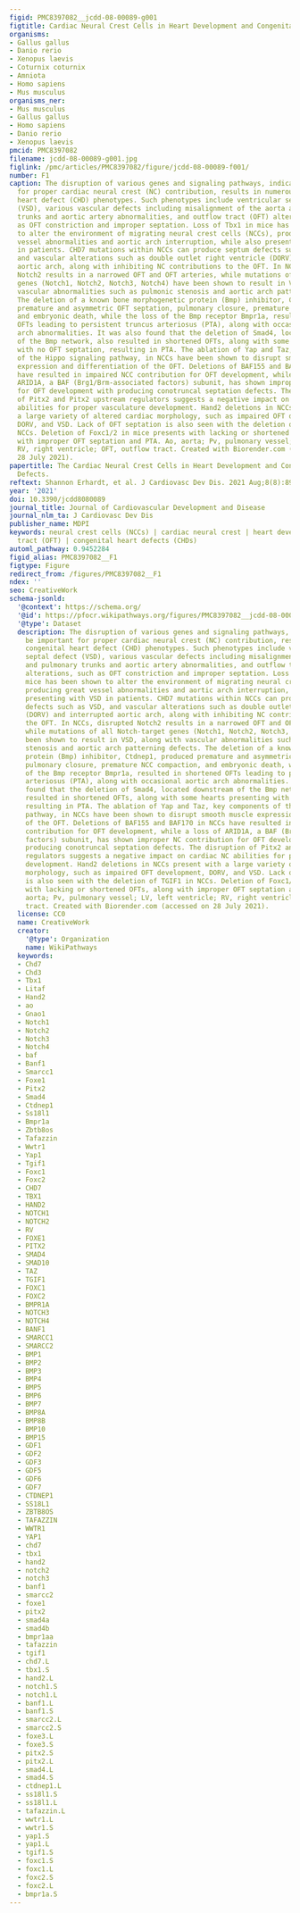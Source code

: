 ```yaml
---
figid: PMC8397082__jcdd-08-00089-g001
figtitle: Cardiac Neural Crest Cells in Heart Development and Congenital Heart Defects
organisms:
- Gallus gallus
- Danio rerio
- Xenopus laevis
- Coturnix coturnix
- Amniota
- Homo sapiens
- Mus musculus
organisms_ner:
- Mus musculus
- Gallus gallus
- Homo sapiens
- Danio rerio
- Xenopus laevis
pmcid: PMC8397082
filename: jcdd-08-00089-g001.jpg
figlink: /pmc/articles/PMC8397082/figure/jcdd-08-00089-f001/
number: F1
caption: The disruption of various genes and signaling pathways, indicated to be important
  for proper cardiac neural crest (NC) contribution, results in numerous congenital
  heart defect (CHD) phenotypes. Such phenotypes include ventricular septal defect
  (VSD), various vascular defects including misalignment of the aorta and pulmonary
  trunks and aortic artery abnormalities, and outflow tract (OFT) alterations, such
  as OFT constriction and improper septation. Loss of Tbx1 in mice has been shown
  to alter the environment of migrating neural crest cells (NCCs), producing great
  vessel abnormalities and aortic arch interruption, while also presenting with VSD
  in patients. CHD7 mutations within NCCs can produce septum defects such as VSD,
  and vascular alterations such as double outlet right ventricle (DORV) and interrupted
  aortic arch, along with inhibiting NC contributions to the OFT. In NCCs, disrupted
  Notch2 results in a narrowed OFT and OFT arteries, while mutations of all Notch-target
  genes (Notch1, Notch2, Notch3, Notch4) have been shown to result in VSD, along with
  vascular abnormalities such as pulmonic stenosis and aortic arch patterning defects.
  The deletion of a known bone morphogenetic protein (Bmp) inhibitor, Ctdnep1, produced
  premature and asymmetric OFT septation, pulmonary closure, premature NCC compaction,
  and embryonic death, while the loss of the Bmp receptor Bmpr1a, resulted in shortened
  OFTs leading to persistent truncus arteriosus (PTA), along with occasional aortic
  arch abnormalities. It was also found that the deletion of Smad4, located downstream
  of the Bmp network, also resulted in shortened OFTs, along with some hearts presenting
  with no OFT septation, resulting in PTA. The ablation of Yap and Taz, key components
  of the Hippo signaling pathway, in NCCs have been shown to disrupt smooth muscle
  expression and differentiation of the OFT. Deletions of BAF155 and BAF170 in NCCs
  have resulted in impaired NCC contribution for OFT development, while a loss of
  ARID1A, a BAF (Brg1/Brm-associated factors) subunit, has shown improper NC contribution
  for OFT development with producing conotruncal septation defects. The disruption
  of Pitx2 and Pitx2 upstream regulators suggests a negative impact on cardiac NC
  abilities for proper vasculature development. Hand2 deletions in NCCs present with
  a large variety of altered cardiac morphology, such as impaired OFT development,
  DORV, and VSD. Lack of OFT septation is also seen with the deletion of TGIF1 in
  NCCs. Deletion of Foxc1/2 in mice presents with lacking or shortened OFTs, along
  with improper OFT septation and PTA. Ao, aorta; Pv, pulmonary vessel; LV, left ventricle;
  RV, right ventricle; OFT, outflow tract. Created with Biorender.com (accessed on
  28 July 2021).
papertitle: The Cardiac Neural Crest Cells in Heart Development and Congenital Heart
  Defects.
reftext: Shannon Erhardt, et al. J Cardiovasc Dev Dis. 2021 Aug;8(8):89.
year: '2021'
doi: 10.3390/jcdd8080089
journal_title: Journal of Cardiovascular Development and Disease
journal_nlm_ta: J Cardiovasc Dev Dis
publisher_name: MDPI
keywords: neural crest cells (NCCs) | cardiac neural crest | heart development | outflow
  tract (OFT) | congenital heart defects (CHDs)
automl_pathway: 0.9452284
figid_alias: PMC8397082__F1
figtype: Figure
redirect_from: /figures/PMC8397082__F1
ndex: ''
seo: CreativeWork
schema-jsonld:
  '@context': https://schema.org/
  '@id': https://pfocr.wikipathways.org/figures/PMC8397082__jcdd-08-00089-g001.html
  '@type': Dataset
  description: The disruption of various genes and signaling pathways, indicated to
    be important for proper cardiac neural crest (NC) contribution, results in numerous
    congenital heart defect (CHD) phenotypes. Such phenotypes include ventricular
    septal defect (VSD), various vascular defects including misalignment of the aorta
    and pulmonary trunks and aortic artery abnormalities, and outflow tract (OFT)
    alterations, such as OFT constriction and improper septation. Loss of Tbx1 in
    mice has been shown to alter the environment of migrating neural crest cells (NCCs),
    producing great vessel abnormalities and aortic arch interruption, while also
    presenting with VSD in patients. CHD7 mutations within NCCs can produce septum
    defects such as VSD, and vascular alterations such as double outlet right ventricle
    (DORV) and interrupted aortic arch, along with inhibiting NC contributions to
    the OFT. In NCCs, disrupted Notch2 results in a narrowed OFT and OFT arteries,
    while mutations of all Notch-target genes (Notch1, Notch2, Notch3, Notch4) have
    been shown to result in VSD, along with vascular abnormalities such as pulmonic
    stenosis and aortic arch patterning defects. The deletion of a known bone morphogenetic
    protein (Bmp) inhibitor, Ctdnep1, produced premature and asymmetric OFT septation,
    pulmonary closure, premature NCC compaction, and embryonic death, while the loss
    of the Bmp receptor Bmpr1a, resulted in shortened OFTs leading to persistent truncus
    arteriosus (PTA), along with occasional aortic arch abnormalities. It was also
    found that the deletion of Smad4, located downstream of the Bmp network, also
    resulted in shortened OFTs, along with some hearts presenting with no OFT septation,
    resulting in PTA. The ablation of Yap and Taz, key components of the Hippo signaling
    pathway, in NCCs have been shown to disrupt smooth muscle expression and differentiation
    of the OFT. Deletions of BAF155 and BAF170 in NCCs have resulted in impaired NCC
    contribution for OFT development, while a loss of ARID1A, a BAF (Brg1/Brm-associated
    factors) subunit, has shown improper NC contribution for OFT development with
    producing conotruncal septation defects. The disruption of Pitx2 and Pitx2 upstream
    regulators suggests a negative impact on cardiac NC abilities for proper vasculature
    development. Hand2 deletions in NCCs present with a large variety of altered cardiac
    morphology, such as impaired OFT development, DORV, and VSD. Lack of OFT septation
    is also seen with the deletion of TGIF1 in NCCs. Deletion of Foxc1/2 in mice presents
    with lacking or shortened OFTs, along with improper OFT septation and PTA. Ao,
    aorta; Pv, pulmonary vessel; LV, left ventricle; RV, right ventricle; OFT, outflow
    tract. Created with Biorender.com (accessed on 28 July 2021).
  license: CC0
  name: CreativeWork
  creator:
    '@type': Organization
    name: WikiPathways
  keywords:
  - Chd7
  - Chd3
  - Tbx1
  - Litaf
  - Hand2
  - ao
  - Gnao1
  - Notch1
  - Notch2
  - Notch3
  - Notch4
  - baf
  - Banf1
  - Smarcc1
  - Foxe1
  - Pitx2
  - Smad4
  - Ctdnep1
  - Ss18l1
  - Bmpr1a
  - Zbtb8os
  - Tafazzin
  - Wwtr1
  - Yap1
  - Tgif1
  - Foxc1
  - Foxc2
  - CHD7
  - TBX1
  - HAND2
  - NOTCH1
  - NOTCH2
  - RV
  - FOXE1
  - PITX2
  - SMAD4
  - SMAD10
  - TAZ
  - TGIF1
  - FOXC1
  - FOXC2
  - BMPR1A
  - NOTCH3
  - NOTCH4
  - BANF1
  - SMARCC1
  - SMARCC2
  - BMP1
  - BMP2
  - BMP3
  - BMP4
  - BMP5
  - BMP6
  - BMP7
  - BMP8A
  - BMP8B
  - BMP10
  - BMP15
  - GDF1
  - GDF2
  - GDF3
  - GDF5
  - GDF6
  - GDF7
  - CTDNEP1
  - SS18L1
  - ZBTB8OS
  - TAFAZZIN
  - WWTR1
  - YAP1
  - chd7
  - tbx1
  - hand2
  - notch2
  - notch3
  - banf1
  - smarcc2
  - foxe1
  - pitx2
  - smad4a
  - smad4b
  - bmpr1aa
  - tafazzin
  - tgif1
  - chd7.L
  - tbx1.S
  - hand2.L
  - notch1.S
  - notch1.L
  - banf1.L
  - banf1.S
  - smarcc2.L
  - smarcc2.S
  - foxe3.L
  - foxe3.S
  - pitx2.S
  - pitx2.L
  - smad4.L
  - smad4.S
  - ctdnep1.L
  - ss18l1.S
  - ss18l1.L
  - tafazzin.L
  - wwtr1.L
  - wwtr1.S
  - yap1.S
  - yap1.L
  - tgif1.S
  - foxc1.S
  - foxc1.L
  - foxc2.S
  - foxc2.L
  - bmpr1a.S
---
```

